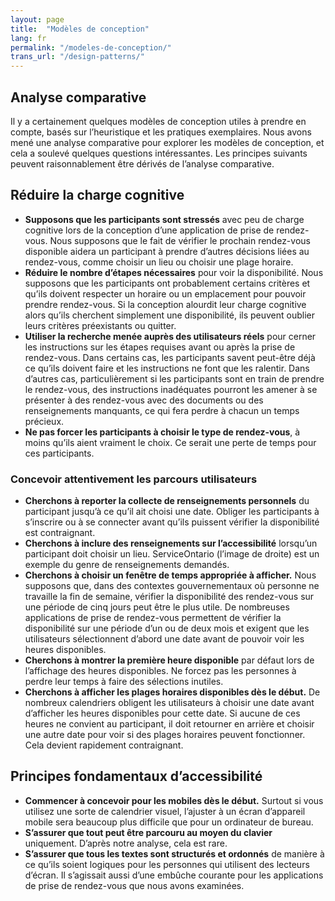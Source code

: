 ```yaml
---
layout: page
title:  "Modèles de conception"
lang: fr
permalink: "/modeles-de-conception/"
trans_url: "/design-patterns/"
---
```


## Analyse comparative
Il y a certainement quelques modèles de conception utiles à prendre en compte, basés sur l’heuristique et les pratiques exemplaires. Nous avons mené une analyse comparative pour explorer les modèles de conception, et cela a soulevé quelques questions intéressantes. Les principes suivants peuvent raisonnablement être dérivés de l’analyse comparative.

## Réduire la charge cognitive
- **Supposons que les participants sont stressés** avec peu de charge cognitive lors de la conception d’une application de prise de rendez-vous. Nous supposons que le fait de vérifier le prochain rendez-vous disponible aidera un participant à prendre d’autres décisions liées au rendez-vous, comme choisir un lieu ou choisir une plage horaire. 
- **Réduire le nombre d’étapes nécessaires** pour voir la disponibilité. Nous supposons que les participants ont probablement certains critères et qu’ils doivent respecter un horaire ou un emplacement pour pouvoir prendre rendez-vous. Si la conception alourdit leur charge cognitive alors qu’ils cherchent simplement une disponibilité, ils peuvent oublier leurs critères préexistants ou quitter. 
- **Utiliser la recherche menée auprès des utilisateurs réels** pour cerner les instructions sur les étapes requises avant ou après la prise de rendez-vous. Dans certains cas, les participants savent peut-être déjà ce qu’ils doivent faire et les instructions ne font que les ralentir. Dans d’autres cas, particulièrement si les participants sont en train de prendre le rendez-vous, des instructions inadéquates pourront les amener à se présenter à des rendez-vous avec des documents ou des renseignements manquants, ce qui fera perdre à chacun un temps précieux.
- **Ne pas forcer les participants à choisir le type de rendez-vous**, à moins qu’ils aient vraiment le choix. Ce serait une perte de temps pour ces participants.

### Concevoir attentivement les parcours utilisateurs 

- **Cherchons à reporter la collecte de renseignements personnels** du participant jusqu’à ce qu’il ait choisi une date. Obliger les participants à s’inscrire ou à se connecter avant qu’ils puissent vérifier la disponibilité est contraignant. 
- **Cherchons à inclure des renseignements sur l’accessibilité** lorsqu’un participant doit choisir un lieu. ServiceOntario (l’image de droite) est un exemple du genre de renseignements demandés.
- **Cherchons à choisir un fenêtre de temps appropriée à afficher.** Nous supposons que, dans des contextes gouvernementaux où personne ne travaille la fin de semaine, vérifier la disponibilité des rendez-vous sur une période de cinq jours peut être le plus utile. De nombreuses applications de prise de rendez-vous permettent de vérifier la disponibilité sur une période d’un ou de deux mois et exigent que les utilisateurs sélectionnent d’abord une date avant de pouvoir voir les heures disponibles.
- **Cherchons à montrer la première heure disponible** par défaut lors de l’affichage des heures disponibles. Ne forcez pas les personnes à perdre leur temps à faire des sélections inutiles.
- **Cherchons à afficher les plages horaires disponibles dès le début.** De nombreux calendriers obligent les utilisateurs à choisir une date avant d’afficher les heures disponibles pour cette date. Si aucune de ces heures ne convient au participant, il doit retourner en arrière et choisir une autre date pour voir si des plages horaires peuvent fonctionner. Cela devient rapidement contraignant.

## Principes fondamentaux d’accessibilité
- **Commencer à concevoir pour les mobiles dès le début.** Surtout si vous utilisez une sorte de calendrier visuel, l’ajuster à un écran d’appareil mobile sera beaucoup plus difficile que pour un ordinateur de bureau.
- **S’assurer que tout peut être parcouru au moyen du clavier** uniquement. D’après notre analyse, cela est rare.
- **S’assurer que tous les textes sont structurés et ordonnés** de manière à ce qu’ils soient logiques pour les personnes qui utilisent des lecteurs d’écran. Il s’agissait aussi d’une embûche courante pour les applications de prise de rendez-vous que nous avons examinées.
